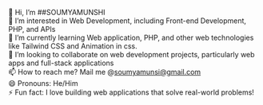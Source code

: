 👋 Hi, I’m ##SOUMYAMUNSHI  
👀 I’m interested in Web Development, including Front-end Development, PHP, and APIs  
🌱 I’m currently learning Web application, PHP, and other web technologies like Tailwind CSS and Animation in css.  
💞️ I’m looking to collaborate on web development projects, particularly web apps and full-stack applications  
📫 How to reach me? Mail me @soumyamunsi@gmail.com  
😄 Pronouns: He/Him  
⚡ Fun fact: I love building web applications that solve real-world problems!  
